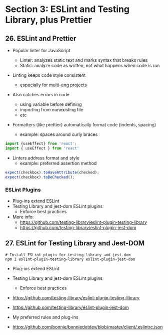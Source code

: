 # Section 3: ESLint and Testing Library, plus Prettier

## 26. ESLint and Prettier

- Popular linter for JavaScript
  - Linter: analyzes static text and marks syntax that breaks rules
  - Static: analyze code as written, not what happens when code is run
- Linting keeps code style consistent
  - especially for multi-eng projects
- Also catches errors in code
  - using variable before defining
  - importing from nonexisting file
  - etc

- Formatters (like prettier) automatically format code (indents, spacing)
  - example: spaces around curly braces

```javascript
import {useEffect} from 'react';
import { useEffect } from 'react'
```

- Linters address format and style
  - example: preferred assertion method

```javascript
expect(checkbox).toHaveAttribute(checked);
expect(checkbox).toBeChecked();
```

### ESLint Plugins

- Plug-ins extend ESLint
- Testing Library and jest-dom ESLint plugins
  - Enforce best practices
- More info:
  - https://github.com/testing-library/eslint-plugin-testing-library
  - https://github.com/testing-library/eslint-plugin-jest-dom

## 27. ESLint for Testing Library and Jest-DOM

```shell
# Install ESLint plugin for testing-library and jest-dom
npm i eslint-plugin-testing-library eslint-plugin-jest-dom
```

- Plug-ins extend ESLint
- Testing Library and jest-dom ESLint plugins
  - Enforce best practices
- https://github.com/testing-library/eslint-plugin-testing-library
- https://github.com/testing-library/eslint-plugin-jest-dom

- My preferred rules and plug-ins
- https://github.com/bonnie/bonniedotdev/blob/master/client/.eslintrc.json